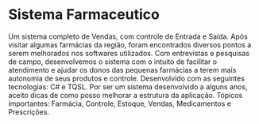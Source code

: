 # Sistema Farmaceutico
Um sistema completo de Vendas, com controle de Entrada e Saída. Após visitar algumas farmácias da região, foram encontrados diversos pontos a serem melhorados nos softwares utilizados. Com entrevistas e pesquisas de campo, desenvolvemos o sistema com o intuito de facilitar o atendimento e ajudar os donos das pequenas farmácias a terem mais autonomia de seus produtos e controle.
Desenvolvido com as seguintes tecnologias: C# e TQSL. Por ser um sistema desenvolvido a alguns anos, aceito dicas de como posso melhorar a estrutura da aplicação.
Tópicos importantes: Farmácia, Controle, Estoque, Vendas, Medicamentos e Prescrições.
